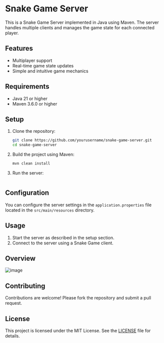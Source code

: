 # Snake Game Server

This is a Snake Game Server implemented in Java using Maven. The server handles multiple clients and manages the game state for each connected player.

## Features

- Multiplayer support
- Real-time game state updates
- Simple and intuitive game mechanics

## Requirements

- Java 21 or higher
- Maven 3.6.0 or higher

## Setup

1. Clone the repository:

   ```sh
   git clone https://github.com/yourusername/snake-game-server.git
   cd snake-game-server
   ```

2. Build the project using Maven:

   ```sh
   mvn clean install
   ```

3. Run the server:

   ```sh

   ```

## Configuration

You can configure the server settings in the `application.properties` file located in the `src/main/resources` directory.

## Usage

1. Start the server as described in the setup section.
2. Connect to the server using a Snake Game client.

## Overview
![image](https://github.com/user-attachments/assets/318b5d09-b126-43d0-9b47-56f71508de39)


## Contributing

Contributions are welcome! Please fork the repository and submit a pull request.

## License

This project is licensed under the MIT License. See the [LICENSE](LICENSE) file for details.
